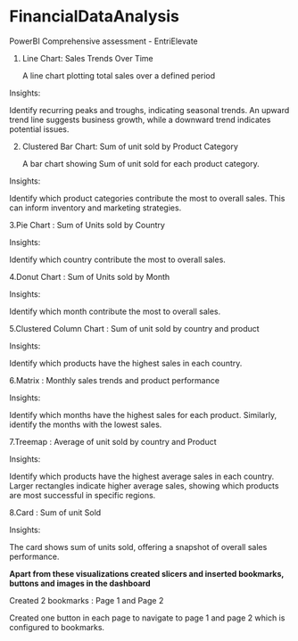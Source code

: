 # FinancialDataAnalysis
PowerBI Comprehensive assessment - EntriElevate

1. Line Chart: Sales Trends Over Time

   A line chart plotting total sales over a defined period

Insights:

Identify recurring peaks and troughs, indicating seasonal trends. An upward trend line suggests business growth, while a downward trend indicates potential issues.

2. Clustered Bar Chart:  Sum of unit sold by Product Category

   A bar chart showing Sum of unit sold for each product category.

Insights:

Identify which product categories contribute the most to overall sales. This can inform inventory and marketing strategies.

3.Pie Chart : Sum of Units sold by Country

Insights:

Identify which country contribute the most to overall sales.

4.Donut Chart : Sum of Units sold by Month

Insights:

Identify which month contribute the most to overall sales.

5.Clustered Column Chart : Sum of unit sold by country and product

Insights:

Identify which products have the highest sales in each country. 

6.Matrix : Monthly sales trends and product performance

Insights:

Identify which months have the highest sales for each product. Similarly, identify the months with the lowest sales.

7.Treemap : Average of unit sold by country and Product

Insights:

Identify which products have the highest average sales in each country. Larger rectangles indicate higher average sales, showing which products are most successful in specific regions.

8.Card : Sum of unit Sold

Insights:

The card shows sum of units sold, offering a snapshot of overall sales performance.

**Apart from these visualizations created slicers and inserted bookmarks, buttons and images in the dashboard**

Created 2 bookmarks : Page 1 and Page 2

Created one button in each page to navigate to page 1 and page 2 which is configured to bookmarks.



